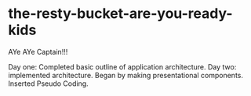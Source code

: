 # the-resty-bucket-are-you-ready-kids
AYe AYe Captain!!!

Day one: Completed basic outline of application architecture. 
Day two: implemented architecture. Began by making presentational components. Inserted Pseudo Coding. 
